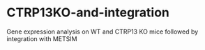 # CTRP13KO-and-integration
Gene expression analysis on WT and CTRP13 KO mice followed by integration with METSIM

